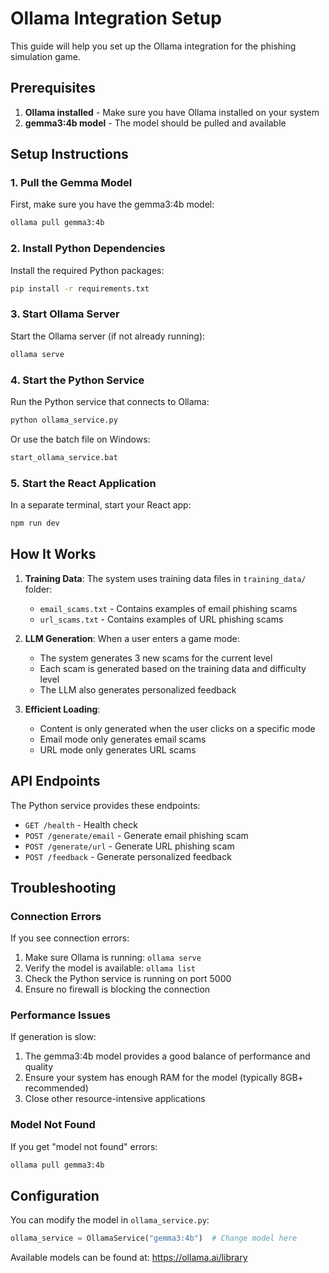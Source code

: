 # Ollama Integration Setup

This guide will help you set up the Ollama integration for the phishing simulation game.

## Prerequisites

1. **Ollama installed** - Make sure you have Ollama installed on your system
2. **gemma3:4b model** - The model should be pulled and available

## Setup Instructions

### 1. Pull the Gemma Model

First, make sure you have the gemma3:4b model:

```bash
ollama pull gemma3:4b
```

### 2. Install Python Dependencies

Install the required Python packages:

```bash
pip install -r requirements.txt
```

### 3. Start Ollama Server

Start the Ollama server (if not already running):

```bash
ollama serve
```

### 4. Start the Python Service

Run the Python service that connects to Ollama:

```bash
python ollama_service.py
```

Or use the batch file on Windows:

```bash
start_ollama_service.bat
```

### 5. Start the React Application

In a separate terminal, start your React app:

```bash
npm run dev
```

## How It Works

1. **Training Data**: The system uses training data files in `training_data/` folder:

   - `email_scams.txt` - Contains examples of email phishing scams
   - `url_scams.txt` - Contains examples of URL phishing scams

2. **LLM Generation**: When a user enters a game mode:

   - The system generates 3 new scams for the current level
   - Each scam is generated based on the training data and difficulty level
   - The LLM also generates personalized feedback

3. **Efficient Loading**:
   - Content is only generated when the user clicks on a specific mode
   - Email mode only generates email scams
   - URL mode only generates URL scams

## API Endpoints

The Python service provides these endpoints:

- `GET /health` - Health check
- `POST /generate/email` - Generate email phishing scam
- `POST /generate/url` - Generate URL phishing scam
- `POST /feedback` - Generate personalized feedback

## Troubleshooting

### Connection Errors

If you see connection errors:

1. Make sure Ollama is running: `ollama serve`
2. Verify the model is available: `ollama list`
3. Check the Python service is running on port 5000
4. Ensure no firewall is blocking the connection

### Performance Issues

If generation is slow:

1. The gemma3:4b model provides a good balance of performance and quality
2. Ensure your system has enough RAM for the model (typically 8GB+ recommended)
3. Close other resource-intensive applications

### Model Not Found

If you get "model not found" errors:

```bash
ollama pull gemma3:4b
```

## Configuration

You can modify the model in `ollama_service.py`:

```python
ollama_service = OllamaService("gemma3:4b")  # Change model here
```

Available models can be found at: https://ollama.ai/library
